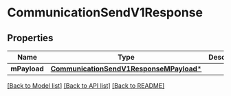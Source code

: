 # CommunicationSendV1Response

## Properties
Name | Type | Description | Notes
------------ | ------------- | ------------- | -------------
**mPayload** | [**CommunicationSendV1ResponseMPayload***](CommunicationSendV1ResponseMPayload.md) |  | 

[[Back to Model list]](../README.md#documentation-for-models) [[Back to API list]](../README.md#documentation-for-api-endpoints) [[Back to README]](../README.md)


